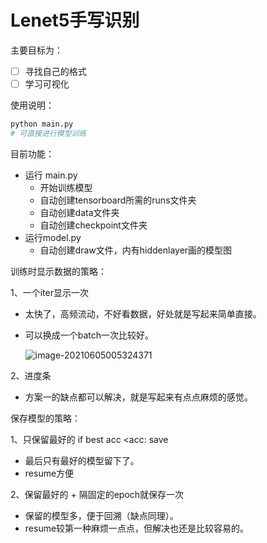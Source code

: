 # Lenet5手写识别

主要目标为：

- [ ] 寻找自己的格式
- [ ] 学习可视化

使用说明：

```python
python main.py 
# 可直接进行模型训练
```

目前功能：

- 运行 main.py  
  - 开始训练模型
  - 自动创建tensorboard所需的runs文件夹
  - 自动创建data文件夹
  - 自动创建checkpoint文件夹
- 运行model.py
  - 自动创建draw文件，内有hiddenlayer画的模型图







训练时显示数据的策略：

1、一个iter显示一次

- 太快了，高频流动，不好看数据，好处就是写起来简单直接。

- 可以换成一个batch一次比较好。

  ![image-20210605005324371](D:\Desktop\Practice\Lenet5手写识别\images\image-20210605005324371.png)

2、进度条

- 方案一的缺点都可以解决，就是写起来有点点麻烦的感觉。



保存模型的策略：

1、只保留最好的  if best acc <acc:  save

- 最后只有最好的模型留下了。
- resume方便





2、保留最好的 + 隔固定的epoch就保存一次

- 保留的模型多，便于回溯（缺点同理）。
- resume较第一种麻烦一点点，但解决也还是比较容易的。
